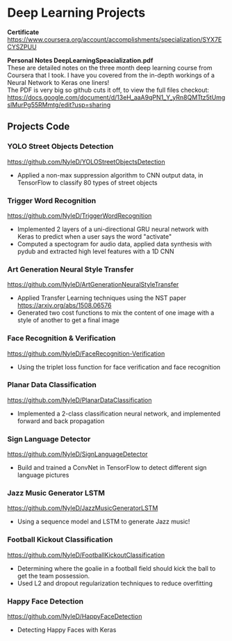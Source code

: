 # Deep Learning Projects


**Certificate**
https://www.coursera.org/account/accomplishments/specialization/SYX7ECYSZPUU

**Personal Notes DeepLearningSpeacialization.pdf** <br>
These are detailed notes on the three month deep learning course from Coursera that I took. I have you covered from the in-depth workings of a Neural Network to Keras one liners!  <br>
The PDF is very big so github cuts it off, to view the full files checkout: <br>
https://docs.google.com/document/d/13eH_aaA9qPN1_Y_yRn8QMTtz5tUmgslMurPg55RMmtg/edit?usp=sharing

## Projects Code

### YOLO Street Objects Detection
https://github.com/NyleD/YOLOStreetObjectsDetection
- Applied a non-max suppression algorithm to CNN output data, in TensorFlow to classify 80 types of street objects

### Trigger Word Recognition
https://github.com/NyleD/TriggerWordRecognition
- Implemented 2 layers of a uni-directional GRU neural network with Keras to predict when a user says the word "activate"
- Computed a spectogram for audio data, applied data synthesis with pydub and extracted high level features with a 1D CNN

### Art Generation Neural Style Transfer
https://github.com/NyleD/ArtGenerationNeuralStyleTransfer
- Applied Transfer Learning techniques using the NST paper https://arxiv.org/abs/1508.06576
- Generated two cost functions to mix the content of one image with a style of another to get a final image 

### Face Recognition & Verification
https://github.com/NyleD/FaceRecognition-Verification
- Using the triplet loss function for face verification and face recognition

### Planar Data Classification
https://github.com/NyleD/PlanarDataClassification
- Implemented a 2-class classification neural network, and implemented forward and back propagation  

### Sign Language Detector
https://github.com/NyleD/SignLanguageDetector
- Build and trained a ConvNet in TensorFlow to detect different sign language pictures

### Jazz Music Generator LSTM
https://github.com/NyleD/JazzMusicGeneratorLSTM
- Using a sequence model and LSTM to generate Jazz music!

### Football Kickout Classification
https://github.com/NyleD/FootballKickoutClassification
- Determining where the goalie in a football field should kick the ball to get the team possession.
- Used L2 and dropout regularization techniques to reduce overfitting  

### Happy Face Detection 
https://github.com/NyleD/HappyFaceDetection
- Detecting Happy Faces with Keras

